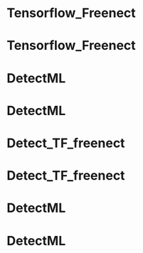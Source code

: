 # Tensorflow_Freenect
# Tensorflow_Freenect
# DetectML
# DetectML
# Detect_TF_freenect
# Detect_TF_freenect
# DetectML
# DetectML
